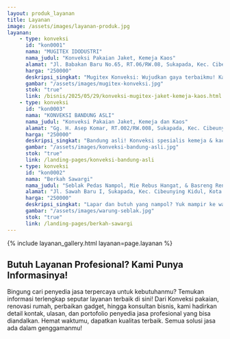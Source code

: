 ```yaml
---
layout: produk_layanan
title: Layanan
image: /assets/images/layanan-produk.jpg
layanan:
    - type: konveksi
      id: "kon0001"
      nama: "MUGITEX IDODUSTRI"
      nama_judul: "Konveksi Pakaian Jaket, Kemeja Kaos"
      alamat: "Jl. Babakan Baru No.65, RT.06/RW.08, Sukapada, Kec. Cibeunying Kidul, Kota Bandung, Jawa Barat 40125"
      harga: "250000"
      deskripsi_singkat: "Mugitex Konveksi: Wujudkan gaya terbaikmu! Kami ahli bikin jaket, kemeja, & kaos berkualitas tinggi, desain custom, dan harga bersaing. Siap produksi seragam, event, atau clothing line-mu. Mugitex, jaminan kepuasan busanamu!"
      gambar: "/assets/images/mugitex-konveksi.jpg"
      stok: "true"
      link: /bisnis/2025/05/29/konveksi-mugitex-jaket-kemeja-kaos.html
    - type: konveksi
      id: "kon0003"
      nama: "KONVEKSI BANDUNG ASLI"
      nama_judul: "Konveksi Pakaian Jaket, Kemeja dan Kaos"
      alamat: "Gg. H. Asep Komar, RT.002/RW.008, Sukapada, Kec. Cibeunying Kidul, Kota Bandung, Jawa Barat 40125"
      harga: "250000"
      deskripsi_singkat: "Bandung asli! Konveksi spesialis kemeja & kaos. Kualitas premium, harga bersaing. Wujudkan desain impianmu sekarang!"
      gambar: "/assets/images/konveksi-bandung-asli.jpg"
      stok: "true"
      link: /landing-pages/konveksi-bandung-asli
    - type: konveksi
      id: "kon0002"
      nama: "Berkah Sawargi"
      nama_judul: "Seblak Pedas Nampol, Mie Rebus Hangat, & Basreng Renyah Menanti!"
      alamat: "Jl. Sawah Baru I, Sukapada, Kec. Cibeunying Kidul, Kota Bandung, Jawa Barat 40125"
      harga: "250000"
      deskripsi_singkat: "Lapar dan butuh yang nampol? Yuk mampir ke warung kami! Nikmati seblak pedas yang bikin nagih, mie rebus hangat pengusir dingin, basreng super renyah, dan aneka gorengan gurih. Jangan lupa dinginkan dengan minuman dingin favoritmu. Dijamin kenyang, puas, dan pastinya bikin ketagihan!"
      gambar: "/assets/images/warung-seblak.jpg"
      stok: "true"
      link: /landing-pages/berkah-sawargi
---
```



{% include layanan_gallery.html layanan=page.layanan %}

## Butuh Layanan Profesional? Kami Punya Informasinya!

Bingung cari penyedia jasa terpercaya untuk kebutuhanmu? Temukan informasi terlengkap seputar layanan terbaik di sini! Dari Konveksi pakaian, renovasi rumah, perbaikan gadget, hingga konsultan bisnis, kami hadirkan detail kontak, ulasan, dan portofolio penyedia jasa profesional yang bisa diandalkan. Hemat waktumu, dapatkan kualitas terbaik. Semua solusi jasa ada dalam genggamanmu!
